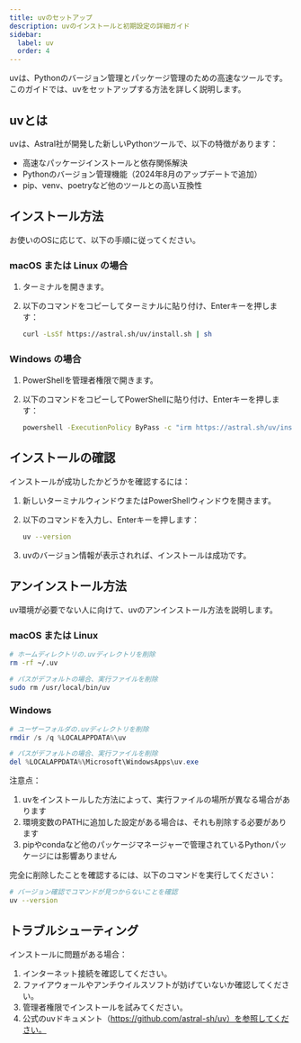 ```yaml
---
title: uvのセットアップ
description: uvのインストールと初期設定の詳細ガイド
sidebar:
  label: uv
  order: 4
---
```


uvは、Pythonのバージョン管理とパッケージ管理のための高速なツールです。このガイドでは、uvをセットアップする方法を詳しく説明します。

## uvとは

uvは、Astral社が開発した新しいPythonツールで、以下の特徴があります：

- 高速なパッケージインストールと依存関係解決
- Pythonのバージョン管理機能（2024年8月のアップデートで追加）
- pip、venv、poetryなど他のツールとの高い互換性

## インストール方法

お使いのOSに応じて、以下の手順に従ってください。

### macOS または Linux の場合

1. ターミナルを開きます。
2. 以下のコマンドをコピーしてターミナルに貼り付け、Enterキーを押します：

   ```bash
   curl -LsSf https://astral.sh/uv/install.sh | sh
   ```

### Windows の場合

1. PowerShellを管理者権限で開きます。
2. 以下のコマンドをコピーしてPowerShellに貼り付け、Enterキーを押します：

   ```bash
   powershell -ExecutionPolicy ByPass -c "irm https://astral.sh/uv/install.ps1 | iex"
   ```

## インストールの確認

インストールが成功したかどうかを確認するには：

1. 新しいターミナルウィンドウまたはPowerShellウィンドウを開きます。
2. 以下のコマンドを入力し、Enterキーを押します：

   ```bash
   uv --version
   ```

3. uvのバージョン情報が表示されれば、インストールは成功です。

## アンインストール方法

uv環境が必要でない人に向けて、uvのアンインストール方法を説明します。

### macOS または Linux

```bash
# ホームディレクトリの.uvディレクトリを削除
rm -rf ~/.uv

# パスがデフォルトの場合、実行ファイルを削除
sudo rm /usr/local/bin/uv
```

### Windows

```powershell
# ユーザーフォルダの.uvディレクトリを削除
rmdir /s /q %LOCALAPPDATA%\uv

# パスがデフォルトの場合、実行ファイルを削除
del %LOCALAPPDATA%\Microsoft\WindowsApps\uv.exe
```

注意点：

1. uvをインストールした方法によって、実行ファイルの場所が異なる場合があります
2. 環境変数のPATHに追加した設定がある場合は、それも削除する必要があります
3. pipやcondaなど他のパッケージマネージャーで管理されているPythonパッケージには影響ありません

完全に削除したことを確認するには、以下のコマンドを実行してください：

```bash
# バージョン確認でコマンドが見つからないことを確認
uv --version
```

## トラブルシューティング

インストールに問題がある場合：

1. インターネット接続を確認してください。
2. ファイアウォールやアンチウイルスソフトが妨げていないか確認してください。
3. 管理者権限でインストールを試みてください。
4. 公式のuvドキュメント（<https://github.com/astral-sh/uv）を参照してください。>

